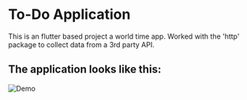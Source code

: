 # To-Do Application

This is an flutter based project a world time app. Worked with the 'http' package to collect data from a 3rd party API.

## The application looks like this:

![Demo](https://user-images.githubusercontent.com/69805547/134771090-a66d59c9-19af-4e53-9419-ee448201c766.png) 

